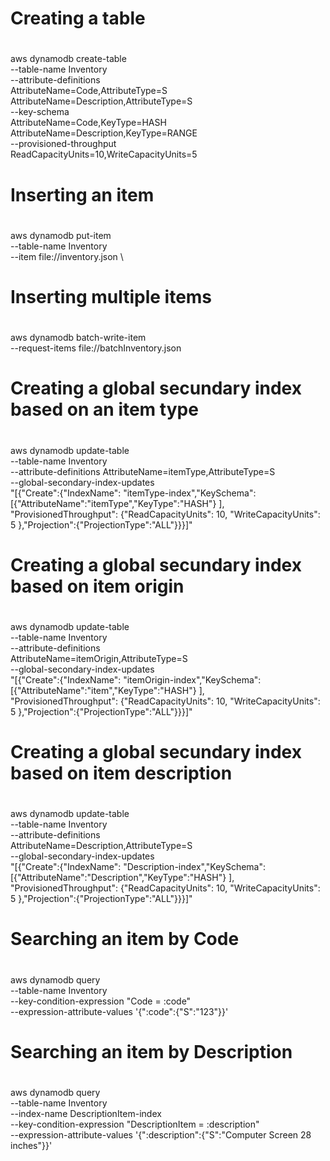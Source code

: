 #
# Creating a table
#

aws dynamodb create-table \
    --table-name Inventory \
    --attribute-definitions \
        AttributeName=Code,AttributeType=S \
        AttributeName=Description,AttributeType=S \
    --key-schema \
        AttributeName=Code,KeyType=HASH \
        AttributeName=Description,KeyType=RANGE \
    --provisioned-throughput \
        ReadCapacityUnits=10,WriteCapacityUnits=5

#
# Inserting an item
#

aws dynamodb put-item \
    --table-name Inventory \
    --item file://inventory.json \

#
# Inserting multiple items
#

aws dynamodb batch-write-item \
    --request-items file://batchInventory.json

#
# Creating a global secundary index based on an item type
#

aws dynamodb update-table \
    --table-name Inventory \
    --attribute-definitions AttributeName=itemType,AttributeType=S \
    --global-secondary-index-updates \
        "[{\"Create\":{\"IndexName\": \"itemType-index\",\"KeySchema\":[{\"AttributeName\":\"itemType\",\"KeyType\":\"HASH\"} ], \
        \"ProvisionedThroughput\": {\"ReadCapacityUnits\": 10, \"WriteCapacityUnits\": 5      },\"Projection\":{\"ProjectionType\":\"ALL\"}}}]"

#
# Creating a global secundary index based on item origin
#

aws dynamodb update-table \
    --table-name Inventory \
    --attribute-definitions\
        AttributeName=itemOrigin,AttributeType=S \
    --global-secondary-index-updates \
        "[{\"Create\":{\"IndexName\": \"itemOrigin-index\",\"KeySchema\":[{\"AttributeName\":\"item\",\"KeyType\":\"HASH\"} ], \
        \"ProvisionedThroughput\": {\"ReadCapacityUnits\": 10, \"WriteCapacityUnits\": 5      },\"Projection\":{\"ProjectionType\":\"ALL\"}}}]"

#
# Creating a global secundary index based on item description
#

aws dynamodb update-table \
    --table-name Inventory \
    --attribute-definitions\
        AttributeName=Description,AttributeType=S \
    --global-secondary-index-updates \
        "[{\"Create\":{\"IndexName\": \"Description-index\",\"KeySchema\":[{\"AttributeName\":\"Description\",\"KeyType\":\"HASH\"} ], \
        \"ProvisionedThroughput\": {\"ReadCapacityUnits\": 10, \"WriteCapacityUnits\": 5      },\"Projection\":{\"ProjectionType\":\"ALL\"}}}]"

#
# Searching an item by Code
#

aws dynamodb query \
    --table-name Inventory \
    --key-condition-expression "Code = :code" \
    --expression-attribute-values  '{":code":{"S":"123"}}'

#
# Searching an item by Description
#

aws dynamodb query \
    --table-name Inventory \
    --index-name DescriptionItem-index \
    --key-condition-expression "DescriptionItem = :description" \
    --expression-attribute-values  '{":description":{"S":"Computer Screen 28 inches"}}'
